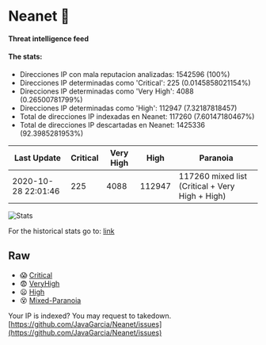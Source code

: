 # Neanet :hocho:
#### Threat intelligence feed
#### The stats:

- Direcciones IP con mala reputacion analizadas: 1542596 (100%)
- Direcciones IP determinadas como 'Critical':  225 (0.0145858021154%)
- Direcciones IP determinadas como 'Very High':  4088 (0.26500781799%)
- Direcciones IP determinadas como 'High':  112947 (7.32187818457)
- Total de direcciones IP indexadas en Neanet:  117260 (7.60147180467%)
- Total de direcciones IP descartadas en Neanet:  1425336 (92.3985281953%)

| Last Update | Critical | Very High | High | Paranoia |
| --- | --- | --- | --- | --- |
| 2020-10-28 22:01:46 | 225 | 4088 | 112947 | 117260 mixed list (Critical + Very High + High)|

![Stats](https://docs.google.com/spreadsheets/d/e/2PACX-1vSnaNMIXVabIpDJjufMlzH7poXnshF3mgd8Is1g9ytUEzVsP5my4Trn8f-xkoLLQ38xpL3HtmUexLo6/pubchart?oid=501124687&format=image)

For the historical stats go to: [link](/stats.csv)
## Raw
- :scream: [Critical](https://raw.githubusercontent.com/JavaGarcia/Neanet/master/blacklists/neanet_critical.txt)
- :fearful: [VeryHigh](https://raw.githubusercontent.com/JavaGarcia/Neanet/master/blacklists/neanet_veryHigh.txtt)
- :frowning: [High](https://raw.githubusercontent.com/JavaGarcia/Neanet/master/blacklists/neanet_high.txt)
- :dizzy_face: [Mixed-Paranoia](https://raw.githubusercontent.com/JavaGarcia/Neanet/master/blacklists/neanet_all.txt)


Your IP is indexed? You may request to takedown. [https://github.com/JavaGarcia/Neanet/issues](https://github.com/JavaGarcia/Neanet/issues)











































































































































































































































































































































































































































































































































































































































































































































































































































































































































































































































































































































































































































































































































































































































































































































































































































































































































































































